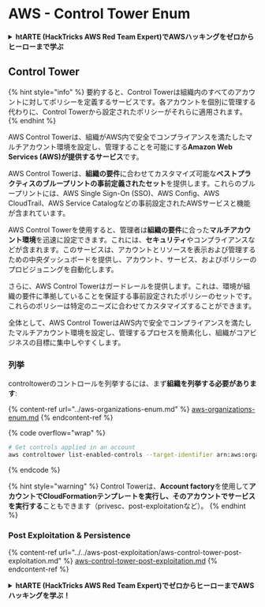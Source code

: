 # AWS - Control Tower Enum

<details>

<summary><strong>htARTE (HackTricks AWS Red Team Expert)でAWSハッキングをゼロからヒーローまで学ぶ</strong></summary>

HackTricksをサポートする他の方法:

* **HackTricksに広告を掲載したい**、または**HackTricksをPDFでダウンロードしたい**場合は、[**サブスクリプションプラン**](https://github.com/sponsors/carlospolop)をチェックしてください！
* [**公式PEASS & HackTricksグッズ**](https://peass.creator-spring.com)を入手する
* [**The PEASS Family**](https://opensea.io/collection/the-peass-family)を発見し、独占的な[**NFTs**](https://opensea.io/collection/the-peass-family)のコレクションをチェックする
* 💬 [**Discordグループ**](https://discord.gg/hRep4RUj7f)に**参加する**か、[**テレグラムグループ**](https://t.me/peass)に参加するか、**Twitter** 🐦 [**@carlospolopm**](https://twitter.com/carlospolopm)で**フォローする**。
* [**HackTricks**](https://github.com/carlospolop/hacktricks)と[**HackTricks Cloud**](https://github.com/carlospolop/hacktricks-cloud)のgithubリポジトリにPRを提出して、ハッキングのコツを共有する。

</details>

## Control Tower

{% hint style="info" %}
要約すると、Control Towerは組織内のすべてのアカウントに対してポリシーを定義するサービスです。各アカウントを個別に管理する代わりに、Control Towerから設定されたポリシーがそれらに適用されます。
{% endhint %}

AWS Control Towerは、組織がAWS内で安全でコンプライアンスを満たしたマルチアカウント環境を設定し、管理することを可能にする**Amazon Web Services (AWS)が提供するサービス**です。

AWS Control Towerは、**組織の要件**に合わせてカスタマイズ可能な**ベストプラクティスのブループリントの事前定義されたセット**を提供します。これらのブループリントには、AWS Single Sign-On (SSO)、AWS Config、AWS CloudTrail、AWS Service Catalogなどの事前設定されたAWSサービスと機能が含まれています。

AWS Control Towerを使用すると、管理者は**組織の要件**に合った**マルチアカウント環境**を迅速に設定できます。これには、**セキュリティ**やコンプライアンスなどが含まれます。このサービスは、アカウントとリソースを表示および管理するための中央ダッシュボードを提供し、アカウント、サービス、およびポリシーのプロビジョニングを自動化します。

さらに、AWS Control Towerはガードレールを提供します。これは、環境が組織の要件に準拠していることを保証する事前設定されたポリシーのセットです。これらのポリシーは特定のニーズに合わせてカスタマイズすることができます。

全体として、AWS Control TowerはAWS内で安全でコンプライアンスを満たしたマルチアカウント環境を設定し、管理するプロセスを簡素化し、組織がコアビジネスの目標に集中しやすくします。

### 列挙

controltowerのコントロールを列挙するには、まず**組織を列挙する必要があります**:

{% content-ref url="../aws-organizations-enum.md" %}
[aws-organizations-enum.md](../aws-organizations-enum.md)
{% endcontent-ref %}

{% code overflow="wrap" %}
```bash
# Get controls applied in an account
aws controltower list-enabled-controls --target-identifier arn:aws:organizations::<acc_id>:ou/<ou-id>
```
{% endcode %}

{% hint style="warning" %}
Control Towerは、**Account factory**を使用して**アカウントでCloudFormationテンプレートを実行し、そのアカウントでサービスを実行する**こともできます（privesc、post-exploitationなど）。
{% endhint %}

### Post Exploitation & Persistence

{% content-ref url="../../aws-post-exploitation/aws-control-tower-post-exploitation.md" %}
[aws-control-tower-post-exploitation.md](../../aws-post-exploitation/aws-control-tower-post-exploitation.md)
{% endcontent-ref %}

<details>

<summary><strong>htARTE (HackTricks AWS Red Team Expert)で<strong>ゼロからヒーローまでAWSハッキングを学ぶ</strong></a><strong>！</strong></summary>

HackTricksをサポートする他の方法：

* **HackTricksにあなたの会社を広告したい場合やHackTricksをPDFでダウンロードしたい場合は、**[**SUBSCRIPTION PLANS**](https://github.com/sponsors/carlospolop)をチェックしてください！
* [**公式PEASS & HackTricksグッズ**](https://peass.creator-spring.com)を入手する
* [**The PEASS Family**](https://opensea.io/collection/the-peass-family)を発見し、独占的な[**NFTs**](https://opensea.io/collection/the-peass-family)のコレクションをチェックする
* 💬 [**Discordグループ**](https://discord.gg/hRep4RUj7f)に**参加する**か、[**telegramグループ**](https://t.me/peass)に参加するか、**Twitter** 🐦 [**@carlospolopm**](https://twitter.com/carlospolopm)で**フォローする**。
* **HackTricks**のGitHubリポジトリ[**HackTricks**](https://github.com/carlospolop/hacktricks)と[**HackTricks Cloud**](https://github.com/carlospolop/hacktricks-cloud)にPRを提出して、あなたのハッキングのコツを共有する。

</details>
